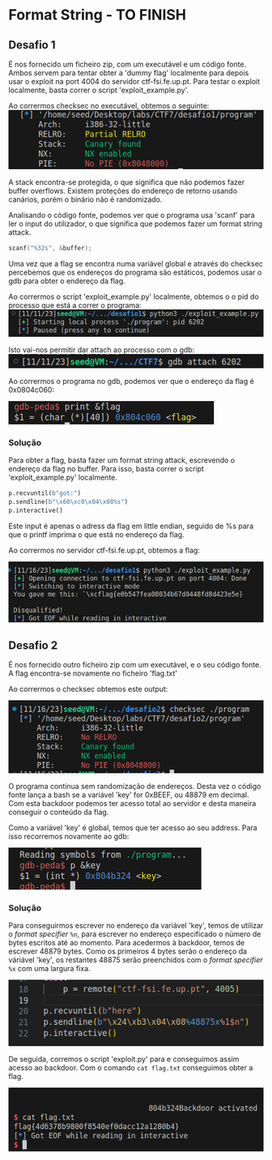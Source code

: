 # Format String - TO FINISH

## Desafio 1
É nos fornecido um ficheiro zip, com um executável e um código fonte. Ambos servem para tentar obter a 'dummy flag' localmente para depois usar o exploit na port 4004 do servidor ctf-fsi.fe.up.pt. Para testar o exploit localmente, basta correr o script 'exploit_example.py'.

Ao corrermos checksec no executável, obtemos o seguinte: <br>
<img src="images/ctf7/ctf7_p1.png"/>

A stack encontra-se protegida, o que significa que não podemos fazer buffer overflows. Existem proteções do endereço de retorno usando canários, porém o binário não é randomizado.

Analisando o código fonte, podemos ver que o programa usa 'scanf' para ler o input do utilizador, o que significa que podemos fazer um format string attack.

```c
scanf("%32s", &buffer);
```

Uma vez que a flag se encontra numa variável global e através do checksec percebemos que os endereços do programa são estáticos, podemos usar o gdb para obter o endereço da flag.

Ao corrermos o script 'exploit_example.py' localmente, obtemos o o pid do processo que está a correr o programa:
<img src="images/ctf7/ctf7_p2.png"/>


Isto vai-nos permitir dar attach ao processo com o gdb:<br>
<img src="images/ctf7/ctf7_p3.png">

Ao corrermos o programa no gdb, podemos ver que o endereço da flag é 0x0804c060:

<img src="images/ctf7/ctf7_p4.png"/>

### Solução

Para obter a flag, basta fazer um format string attack, escrevendo o endereço da flag no buffer. Para isso, basta correr o script 'exploit_example.py' localmente.

```python
p.recvuntil(b"got:")
p.sendline(b"\x60\xc0\x04\x08%s")
p.interactive()
```
Este input é apenas o adress da flag em little endian, seguido de %s para que o printf imprima o que está no endereço da flag.

Ao corrermos no servidor ctf-fsi.fe.up.pt, obtemos a flag:

<img src="images/ctf7/ctf7_p5.png"/>

## Desafio 2

É nos fornecido outro ficheiro zip com um executável, e o seu código fonte. A flag encontra-se novamente no ficheiro 'flag.txt'

Ao corrermos o checksec obtemos este output:

<img src="images/ctf7/ctf7_p6.png" />

O programa continua sem randomização de endereços. Desta vez o código fonte lança a bash se a variável 'key' for 0xBEEF, ou 48879 em decimal. Com esta backdoor podemos ter acesso total ao servidor e desta maneira conseguir o conteúdo da flag.

Como a variável 'key' é global, temos que ter acesso ao seu address. Para isso recorremos novamente ao gdb:

<img src="images/ctf7/ctf7_p7.png" />

### Solução

Para conseguirmos escrever no endereço da variável 'key', temos de utilizar o *format specifier* `%n`, para escrever no endereço especificado o número de bytes escritos até ao momento. Para acedermos à backdoor, temos de escrever 48879 bytes. Como os primeiros 4 bytes serão o endereço da váriável 'key', os restantes 48875 serão preenchidos com o *format specifier* `%x` com uma largura fixa.

<img src="images/ctf7/ctf7_p9.png" />

De seguida, corremos o script 'exploit.py' para e conseguimos assim acesso ao backdoor. Com o comando `cat flag.txt` conseguimos obter a flag.

<img src="images/ctf7/ctf7_p8.png" />







